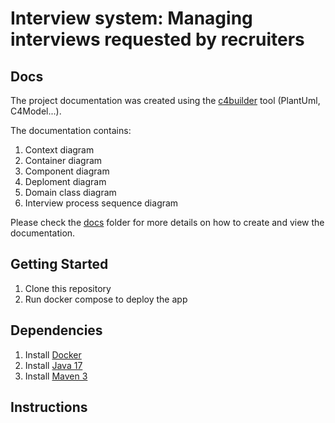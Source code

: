 # Interview system: Managing interviews requested by recruiters

## Docs
The project documentation was created using the [c4builder](https://adrianvlupu.github.io/C4-Builder) tool (PlantUml, C4Model...).

The documentation contains:
1. Context diagram
2. Container diagram
3. Component diagram
4. Deploment diagram
5. Domain class diagram
6. Interview process sequence diagram

Please check the [docs](docs) folder for more details on how to create and view the documentation.

## Getting Started
1. Clone this repository
2. Run docker compose to deploy the app

## Dependencies
1. Install [Docker](https://www.docker.com/)
2. Install [Java 17](https://adoptium.net/temurin/releases/)
3. Install [Maven 3](https://maven.apache.org/download.cgi)

## Instructions